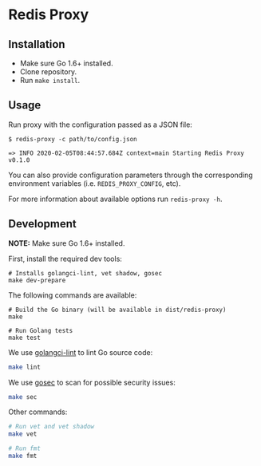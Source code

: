 # Redis Proxy

## Installation

- Make sure Go 1.6+ installed.
- Clone repository.
- Run `make install`.

## Usage

Run proxy with the configuration passed as a JSON file:

```shell
$ redis-proxy -c path/to/config.json

=> INFO 2020-02-05T08:44:57.684Z context=main Starting Redis Proxy v0.1.0
```

You can also provide configuration parameters through the corresponding environment variables (i.e. `REDIS_PROXY_CONFIG`, etc).

For more information about available options run `redis-proxy -h`.

## Development

**NOTE:** Make sure Go 1.6+ installed.

First, install the required dev tools:

```shell
# Installs golangci-lint, vet shadow, gosec
make dev-prepare
```

The following commands are available:

```shell
# Build the Go binary (will be available in dist/redis-proxy)
make

# Run Golang tests
make test
```

We use [golangci-lint](https://golangci-lint.run) to lint Go source code:

```sh
make lint
```

We use [gosec](https://github.com/securego/gosec) to scan for possible security issues:

```sh
make sec
```

Other commands:

```sh
# Run vet and vet shadow
make vet

# Run fmt
make fmt
```
